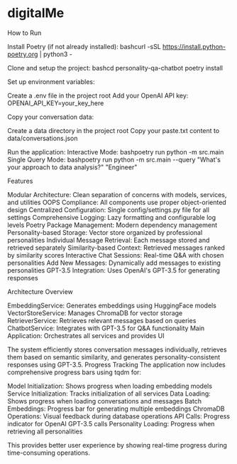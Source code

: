 # digitalMe

How to Run

Install Poetry (if not already installed):
bashcurl -sSL https://install.python-poetry.org | python3 -

Clone and setup the project:
bashcd personality-qa-chatbot
poetry install

Set up environment variables:

Create a .env file in the project root
Add your OpenAI API key: OPENAI_API_KEY=your_key_here


Copy your conversation data:

Create a data directory in the project root
Copy your paste.txt content to data/conversations.json


Run the application:
Interactive Mode:
bashpoetry run python -m src.main
Single Query Mode:
bashpoetry run python -m src.main --query "What's your approach to data analysis?" "Engineer"


Features

Modular Architecture: Clean separation of concerns with models, services, and utilities
OOPS Compliance: All components use proper object-oriented design
Centralized Configuration: Single config/settings.py file for all settings
Comprehensive Logging: Lazy formatting and configurable log levels
Poetry Package Management: Modern dependency management
Personality-based Storage: Vector store organized by professional personalities
Individual Message Retrieval: Each message stored and retrieved separately
Similarity-based Context: Retrieved messages ranked by similarity scores
Interactive Chat Sessions: Real-time Q&A with chosen personalities
Add New Messages: Dynamically add messages to existing personalities
GPT-3.5 Integration: Uses OpenAI's GPT-3.5 for generating responses

Architecture Overview

EmbeddingService: Generates embeddings using HuggingFace models
VectorStoreService: Manages ChromaDB for vector storage
RetrieverService: Retrieves relevant messages based on queries
ChatbotService: Integrates with GPT-3.5 for Q&A functionality
Main Application: Orchestrates all services and provides UI

The system efficiently stores conversation messages individually, retrieves them based on semantic similarity, and generates personality-consistent responses using GPT-3.5.
Progress Tracking
The application now includes comprehensive progress bars using tqdm for:

Model Initialization: Shows progress when loading embedding models
Service Initialization: Tracks initialization of all services
Data Loading: Shows progress when loading conversations and messages
Batch Embeddings: Progress bar for generating multiple embeddings
ChromaDB Operations: Visual feedback during database operations
API Calls: Progress indicator for OpenAI GPT-3.5 calls
Personality Loading: Progress when retrieving all personalities

This provides better user experience by showing real-time progress during time-consuming operations.